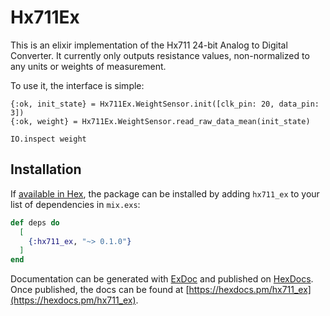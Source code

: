 # Hx711Ex

This is an elixir implementation of the Hx711 24-bit Analog to Digital Converter. It currently only outputs resistance values, non-normalized to any units or weights of measurement.

To use it, the interface is simple:

```
{:ok, init_state} = Hx711Ex.WeightSensor.init([clk_pin: 20, data_pin: 3])
{:ok, weight} = Hx711Ex.WeightSensor.read_raw_data_mean(init_state)

IO.inspect weight
 ```

## Installation

If [available in Hex](https://hex.pm/docs/publish), the package can be installed
by adding `hx711_ex` to your list of dependencies in `mix.exs`:

```elixir
def deps do
  [
    {:hx711_ex, "~> 0.1.0"}
  ]
end
```

Documentation can be generated with [ExDoc](https://github.com/elixir-lang/ex_doc)
and published on [HexDocs](https://hexdocs.pm). Once published, the docs can
be found at [https://hexdocs.pm/hx711_ex](https://hexdocs.pm/hx711_ex).

